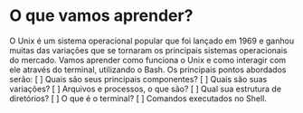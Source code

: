 ﻿# O que vamos aprender?
O Unix é um sistema operacional popular que foi lançado em 1969 e ganhou muitas das variações que se tornaram os principais sistemas operacionais do mercado. Vamos aprender como funciona o Unix e como interagir com ele através do terminal, utilizando o Bash.
Os principais pontos abordados serão:
[ ] Quais são seus principais componentes?
[ ] Quais são suas variações?
[ ] Arquivos e processos, o que são?
[ ] Qual sua estrutura de diretórios?
[ ] O que é o terminal?
[ ] Comandos executados no Shell.



